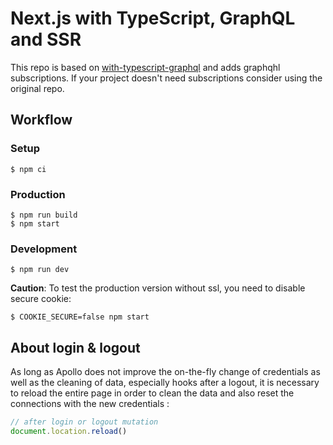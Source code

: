 # Next.js with TypeScript, GraphQL and SSR

This repo is based on [with-typescript-graphql][1] and adds graphqhl
subscriptions. If your project doesn't need subscriptions consider using the
original repo.

## Workflow

### Setup

```shell
$ npm ci
```

### Production

```shell
$ npm run build
$ npm start
```

### Development

```shell
$ npm run dev
```

**Caution**: To test the production version without ssl, you need to disable
secure cookie:

```shell
$ COOKIE_SECURE=false npm start
```

## About login & logout

As long as Apollo does not improve the on-the-fly change of credentials as well
as the cleaning of data, especially hooks after a logout, it is necessary to
reload the entire page in order to clean the data and also reset the connections
with the new credentials :

```typescript
// after login or logout mutation
document.location.reload()
```

<!-- -->

[1]: https://github.com/vercel/next.js/tree/canary/examples/with-typescript-graphql
